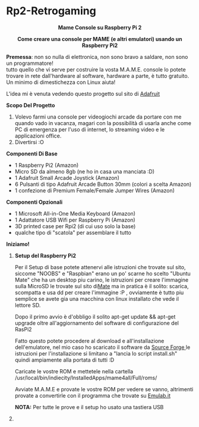 # Rp2-Retrogaming
<p align=center><b>Mame Console su Raspberry Pi 2 </b></p>

<p align=center><b> Come creare una console per MAME (e altri emulatori) usando un Raspberry Pi2 </b></p>
  
<b>Premessa</b>: non so nulla di elettronica, non sono bravo a saldare, non sono un programmatore! <br>
tutto quello che vi serve per costruire la vosta M.A.M.E. console lo potete trovare in rete dall'hardware al software, hardware a parte, è tutto gratuito.<br>
Un minimo di dimestichezza con Linux aiuta!
<p> L'idea mi è venuta vedendo questo progetto sul sito di <a href="https://learn.adafruit.com/retro-gaming-with-raspberry-pi/overview"> Adafruit </a> </p>


<p><b>Scopo Del Progetto</b></p>
<ol>
<li> Volevo farmi una console per videogiochi arcade da portare con me quando vado in vacanza, magari con la possibilità di usarla anche come PC di emergenza per l'uso di internet, lo streaming video e le applicazioni office.</li>

<li> Divertirsi :O </li>
</ol>


<p><b>Componenti Di Base</b></p>
<ul>
<li>1 Raspberry Pi2 (Amazon)</li>
<li> Micro SD da almeno 8gb (ne ho in casa una manciata :D) </li>
<li>1 Adafruit Small Arcade Joystick (Amazon)</li>
<li>6 Pulsanti di tipo Adafruit Arcade Button 30mm (colori a scelta Amazon)</li>
<li>1 confezione di Premium Female/Female Jumper Wires (Amazon)</li>
</ul>

<p><b>Componenti Opzionali</b></p>
<ul>
<li>1 Microsoft All-in-One Media Keyboard (Amazon)</li>
<li>1 Adattatore USB Wifi per Raspberry Pi (Amazon)</li>
<li>3D printed case per Rpi2 (di cui uso solo la base)</li>
<li> qualche tipo di "scatola" per assemblare il tutto </li>
</ul>

<p><b>Iniziamo!</b></p>
<ol>
<li><b> Setup del Raspberry Pi2 </b></li>
    <p>Per il Setup di base potete attenervi alle istruzioni che trovate sul sito, siccome "NOOBS" e "Raspbian" erano un po' scarne ho scelto "Ubuntu Mate" che ha un desktop piu carino, le istruzioni per creare l'immagine sulla MicroSD le trovate sul sito di<a href="https://ubuntu-mate.org/raspberry-pi/">Mate</a> ma in pratica è il solito: scarica, scompatta e usa dd per creare l'immagine :P , ovviamente è tutto piu semplice se avete gia una macchina con linux installato che vede il lettore SD.</p>
    <p>Dopo il primo avvio è d'obbligo il solito apt-get update && apt-get upgrade oltre all'aggiornamento del software di configurazione del RasPi2 <p>
    <p> Fatto questo potete procedere al download e all'installazione dell'emulatore, nel mio caso ho scaricato il software da <a href="http://sourceforge.net/projects/mame4allpi/"> Source Forge </a> le istruzioni per l'installazione si limitano a "lancia lo script install.sh" quindi ampiamente alla portata di tutti :D
    <p>Caricate le vostre ROM e mettetele nella cartella /usr/local/bin/indiecity/InstalledApps/mame4all/Full/roms/ </p>
    <p>Avviate M.A.M.E e provate le vostre ROM per vedere se vanno, altrimenti provate a convertirle con il programma che trovate su <a href="http://mamedev.emulab.it/clrmamepro/"> Emulab.it </a></p>
    <p><b>NOTA:</b> Per tutte le prove e il setup ho usato una tastiera USB</p>
<li><b> 
    

